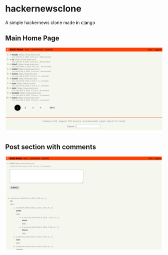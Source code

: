 # hackernewsclone
A simple hackernews clone made in django


## Main Home Page
![1](1.png?raw=true "Main Home page")
## Post section with comments
![2](2.png?raw=true "Comment section ")
